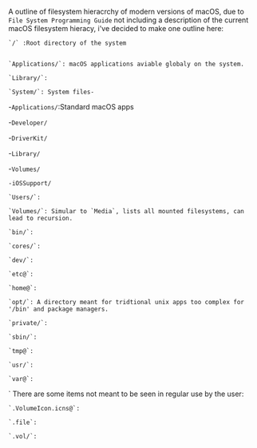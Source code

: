 A outline of filesystem hieracrchy of modern versions of macOS, due to `File System Programming Guide` not including a description of the current macOS
filesystem hieracy, i've decided to make one outline here:

	`/` :Root directory of the system
  
	
	`Applications/`: macOS applications aviable globaly on the system.
	
	`Library/`:
	
	`System/`: System files-
	
-`Applications/`:Standard macOS apps

-`Developer/`

-`DriverKit/`

-`Library/`

-`Volumes/`

`-iOSSupport/`

	
	`Users/`:
	
	`Volumes/`: Simular to `Media`, lists all mounted filesystems, can lead to recursion.
	
	`bin/`:
	
	`cores/`:
	
	`dev/`:
	
	`etc@`:
	
	`home@`: 
	
	`opt/`: A directory meant for tridtional unix apps too complex for '/bin' and package managers.
	
	`private/`:
	
	`sbin/`:
	
	`tmp@`:

	`usr/`:
	
	`var@`:
`
There are some items not meant to be seen in regular use by the user:

	`.VolumeIcon.icns@`:

	`.file`:
		
	`.vol/`:
	
